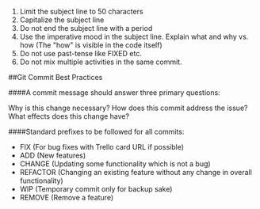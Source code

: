 1. Limit the subject line to 50 characters
1. Capitalize the subject line
1. Do not end the subject line with a period
1. Use the imperative mood in the subject line. Explain what and why vs. how (The "how" is visible in the code itself)
1. Do not use past-tense like FIXED etc.
1. Do not mix multiple activities in the same commit.


##Git Commit Best Practices

####A commit message should answer three primary questions:

Why is this change necessary?
How does this commit address the issue?
What effects does this change have?

####Standard prefixes to be followed for all commits:

* FIX (For bug fixes with Trello card URL if possible)
* ADD (New features)
* CHANGE (Updating some functionality which is not a bug)
* REFACTOR (Changing an existing feature without any change in overall functionality)
* WIP (Temporary commit only for backup sake)
* REMOVE (Remove a feature)
